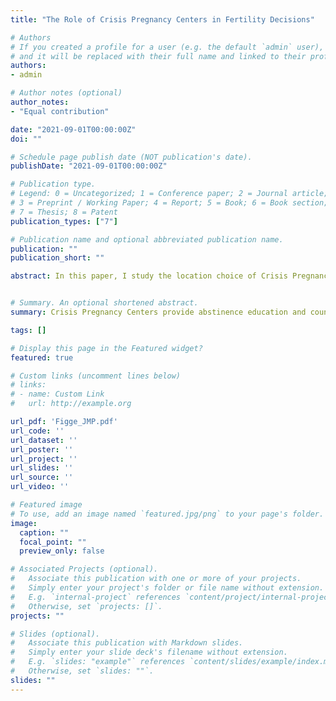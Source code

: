 ```yaml
---
title: "The Role of Crisis Pregnancy Centers in Fertility Decisions"

# Authors
# If you created a profile for a user (e.g. the default `admin` user), write the username (folder name) here 
# and it will be replaced with their full name and linked to their profile.
authors:
- admin

# Author notes (optional)
author_notes:
- "Equal contribution"

date: "2021-09-01T00:00:00Z"
doi: ""

# Schedule page publish date (NOT publication's date).
publishDate: "2021-09-01T00:00:00Z"

# Publication type.
# Legend: 0 = Uncategorized; 1 = Conference paper; 2 = Journal article;
# 3 = Preprint / Working Paper; 4 = Report; 5 = Book; 6 = Book section;
# 7 = Thesis; 8 = Patent
publication_types: ["7"]

# Publication name and optional abbreviated publication name.
publication: ""
publication_short: ""

abstract: In this paper, I study the location choice of Crisis Pregnancy Centers (CPCs) and how they shape fertility decisions. CPCs provide counseling services from a "pro-life" (anti-abortion) perspective. I integrate a 30-year panel of CPCs and abortion providers with demographic group-level fertility outcomes in North and South Carolina. I find that, prior to 1990, CPCs located near abortion providers and in counties with higher teen abortion rates. Subsequently, CPCs prioritized locating in counties without CPC presence. Results from a 2SLS estimation show that CPCs increase the local birth rate by 10 percent and lower the abortion rate by 8.6 percent among teenage girls and women between 10 and 24 years of age. The abortion rate effect fades with age and reaches zero for women older than 30. The birth rate effect monotonically increases with age. Driving distance estimates are less precise but mirror these results. These findings suggest that CPCs are effectively carrying out their mission to alter abortion preferences and promote childbirth. The observed changes in teenage and young adult fertility point to a potentially broader impact of CPCs on other policy-relevant outcomes, such as educational attainment. 


# Summary. An optional shortened abstract.
summary: Crisis Pregnancy Centers provide abstinence education and counseling services from a “pro-life” (anti-abortion) perspective.

tags: []

# Display this page in the Featured widget?
featured: true

# Custom links (uncomment lines below)
# links:
# - name: Custom Link
#   url: http://example.org

url_pdf: 'Figge_JMP.pdf'
url_code: ''
url_dataset: ''
url_poster: ''
url_project: ''
url_slides: ''
url_source: ''
url_video: ''

# Featured image
# To use, add an image named `featured.jpg/png` to your page's folder. 
image:
  caption: ""
  focal_point: ""
  preview_only: false

# Associated Projects (optional).
#   Associate this publication with one or more of your projects.
#   Simply enter your project's folder or file name without extension.
#   E.g. `internal-project` references `content/project/internal-project/index.md`.
#   Otherwise, set `projects: []`.
projects: ""

# Slides (optional).
#   Associate this publication with Markdown slides.
#   Simply enter your slide deck's filename without extension.
#   E.g. `slides: "example"` references `content/slides/example/index.md`.
#   Otherwise, set `slides: ""`.
slides: ""
---
```




